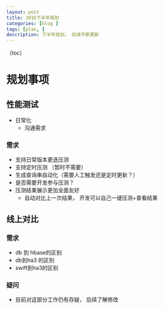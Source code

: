 ```yaml
---
layout: post
title: 2016下半年规划
categories: [blog ]
tags: [plan, ]
description: 下半年规划， 后续不断更新
---
```


（toc）

# 规划事项



## 性能测试 

- 日常化
  - 沟通需求 

### 需求

- 支持日常版本更迭压测
- 支持定时压测 （暂时不需要）
- 生成查询串自动化（需要人工触发还是定时更新？）
- 是否需要开发参与压测？ 
- 压测结果展示更加全面友好 
	- 自动对比上一次结果， 开发可以自己一键压测+查看结果 	







## 线上对比

### 需求

- db 到 hbase的区别 
- db到ha3 的区别
- swift到ha3的区别



### 疑问 

- 目前对这部分工作仍有存疑， 后续了解修改

